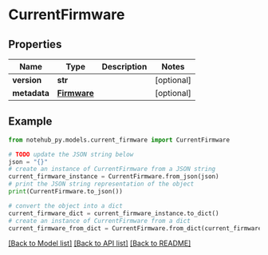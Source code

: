 # CurrentFirmware

## Properties

| Name         | Type                        | Description | Notes      |
| ------------ | --------------------------- | ----------- | ---------- |
| **version**  | **str**                     |             | [optional] |
| **metadata** | [**Firmware**](Firmware.md) |             | [optional] |

## Example

```python
from notehub_py.models.current_firmware import CurrentFirmware

# TODO update the JSON string below
json = "{}"
# create an instance of CurrentFirmware from a JSON string
current_firmware_instance = CurrentFirmware.from_json(json)
# print the JSON string representation of the object
print(CurrentFirmware.to_json())

# convert the object into a dict
current_firmware_dict = current_firmware_instance.to_dict()
# create an instance of CurrentFirmware from a dict
current_firmware_from_dict = CurrentFirmware.from_dict(current_firmware_dict)
```

[[Back to Model list]](../README.md#documentation-for-models) [[Back to API list]](../README.md#documentation-for-api-endpoints) [[Back to README]](../README.md)
